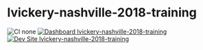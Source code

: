 # lvickery-nashville-2018-training

![CI none](https://img.shields.io/badge/ci-none-orange.svg)
[![Dashboard lvickery-nashville-2018-training](https://img.shields.io/badge/dashboard-lvickery_nashville_2018_training-yellow.svg)](https://dashboard.pantheon.io/sites/169f651b-5225-4cec-bd76-a9e0723a6543#dev/code)
[![Dev Site lvickery-nashville-2018-training](https://img.shields.io/badge/site-lvickery_nashville_2018_training-blue.svg)](http://dev-lvickery-nashville-2018-training.pantheonsite.io/)